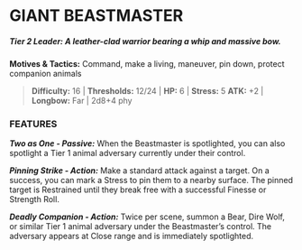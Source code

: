 # GIANT BEASTMASTER

##### **Tier 2 Leader:** *A leather-clad warrior bearing a whip and massive bow.*

**Motives & Tactics:** Command, make a living, maneuver, pin down, protect companion animals

> **Difficulty:** 16 | **Thresholds:** 12/24 | **HP:** 6 | **Stress:** 5
> **ATK:** +2 | **Longbow:** Far | 2d8+4 phy

### FEATURES

***Two as One - Passive:*** When the Beastmaster is spotlighted, you can also spotlight a Tier 1 animal adversary currently under their control.

***Pinning Strike - Action:*** Make a standard attack against a target. On a success, you can mark a Stress to pin them to a nearby surface. The pinned target is Restrained until they break free with a successful Finesse or Strength Roll.

***Deadly Companion - Action:*** Twice per scene, summon a Bear, Dire Wolf, or similar Tier 1 animal adversary under the Beastmaster’s control. The adversary appears at Close range and is immediately spotlighted.
